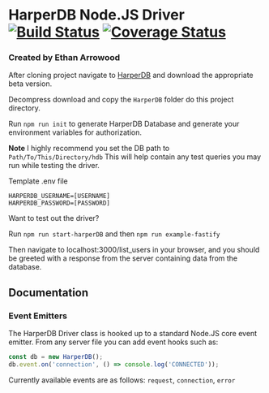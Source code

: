 # HarperDB Node.JS Driver [![Build Status](https://travis-ci.org/Ethan-Arrowood/harperdb-nodejs-driver.svg?branch=master)](https://travis-ci.org/Ethan-Arrowood/harperdb-nodejs-driver) [![Coverage Status](https://coveralls.io/repos/github/Ethan-Arrowood/harperdb-nodejs-driver/badge.svg?branch=master)](https://coveralls.io/github/Ethan-Arrowood/harperdb-nodejs-driver?branch=master)

### Created by Ethan Arrowood

After cloning project navigate to [HarperDB](http://products.harperdb.io/download/beta) and download the appropriate beta version.

Decompress download and copy the `HarperDB` folder do this project directory.

Run `npm run init` to generate HarperDB Database and generate your environment variables for authorization.

**Note** I highly recommend you set the DB path to `Path/To/This/Directory/hdb`
This will help contain any test queries you may run while testing the driver.

Template .env file
```env
HARPERDB_USERNAME=[USERNAME]
HARPERDB_PASSWORD=[PASSWORD]
```

Want to test out the driver?

Run `npm run start-harperDB` and then `npm run example-fastify`

Then navigate to localhost:3000/list_users in your browser, and you should be greeted with a response from the server containing data from the database.


## Documentation

### Event Emitters
The HarperDB Driver class is hooked up to a standard Node.JS core event emitter. From any server file you can add event hooks such as:

```javascript
const db = new HarperDB();
db.event.on('connection', () => console.log('CONNECTED'));
```

Currently available events are as follows:
`request`, `connection`, `error`
